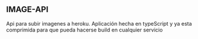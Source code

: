 ## IMAGE-API
Api para subir imagenes a heroku.
Aplicación hecha en typeScript y ya esta comprimida para que pueda hacerse build en cualquier servicio
